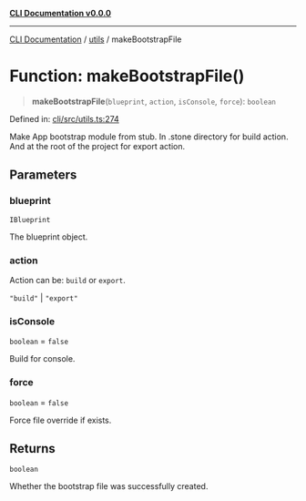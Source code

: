 [**CLI Documentation v0.0.0**](../../README.md)

***

[CLI Documentation](../../modules.md) / [utils](../README.md) / makeBootstrapFile

# Function: makeBootstrapFile()

> **makeBootstrapFile**(`blueprint`, `action`, `isConsole`, `force`): `boolean`

Defined in: [cli/src/utils.ts:274](https://github.com/stonemjs/cli/blob/f877eea0c25a2644820eb8dfcb0babef674d570d/src/utils.ts#L274)

Make App bootstrap module from stub.
In .stone directory for build action.
And at the root of the project for export action.

## Parameters

### blueprint

`IBlueprint`

The blueprint object.

### action

Action can be: `build` or `export`.

`"build"` | `"export"`

### isConsole

`boolean` = `false`

Build for console.

### force

`boolean` = `false`

Force file override if exists.

## Returns

`boolean`

Whether the bootstrap file was successfully created.
